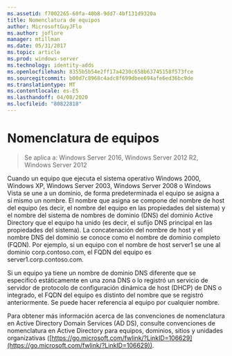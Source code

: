 ```yaml
---
ms.assetid: f7002265-60fa-40b8-9dd7-4bf131d9320a
title: Nomenclatura de equipos
author: MicrosoftGuyJFlo
ms.author: joflore
manager: mtillman
ms.date: 05/31/2017
ms.topic: article
ms.prod: windows-server
ms.technology: identity-adds
ms.openlocfilehash: 8355b5b54e2ff17a4230c658b63745158f573fce
ms.sourcegitcommit: b00d7c8968c4adc8f699dbee694afe6ed36bc9de
ms.translationtype: MT
ms.contentlocale: es-ES
ms.lasthandoff: 04/08/2020
ms.locfileid: "80822818"
---
```

# <a name="computer-naming"></a>Nomenclatura de equipos

>Se aplica a: Windows Server 2016, Windows Server 2012 R2, Windows Server 2012

Cuando un equipo que ejecuta el sistema operativo Windows 2000, Windows XP, Windows Server 2003, Windows Server 2008 o Windows Vista se une a un dominio, de forma predeterminada el equipo se asigna a sí mismo un nombre. El nombre que asigna se compone del nombre de host del equipo (es decir, el nombre del equipo en las propiedades del sistema) y el nombre del sistema de nombres de dominio (DNS) del dominio Active Directory que el equipo ha unido (es decir, el sufijo DNS principal en las propiedades del sistema). La concatenación del nombre de host y el nombre DNS del dominio se conoce como el nombre de dominio completo (FQDN). Por ejemplo, si un equipo con el nombre de host server1 se une al dominio corp.contoso.com, el FQDN del equipo es server1.corp.contoso.com.  
  
Si un equipo ya tiene un nombre de dominio DNS diferente que se especificó estáticamente en una zona DNS o lo registró un servicio de servidor de protocolo de configuración dinámica de host (DHCP) de DNS o integrado, el FQDN del equipo es distinto del nombre que se registró anteriormente. Se puede hacer referencia al equipo por cualquier nombre.  
  
Para obtener más información acerca de las convenciones de nomenclatura en Active Directory Domain Services (AD DS), consulte convenciones de nomenclatura en Active Directory para equipos, dominios, sitios y unidades organizativas ([https://go.microsoft.com/fwlink/?LinkID=106629](https://go.microsoft.com/fwlink/?LinkID=106629)).  
  


